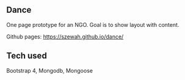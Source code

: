 ## Dance

One page prototype for an NGO. Goal is to show layout with content.

Github pages: https://szewah.github.io/dance/

## Tech used

Bootstrap 4, Mongodb, Mongoose




